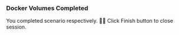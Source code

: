 ### Docker Volumes Completed  
  
You completed scenario respectively. 👏🏻
Click Finish button to close session.  
